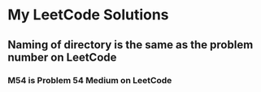 # My LeetCode Solutions

## Naming of directory is the same as the problem number on LeetCode
### M54 is Problem 54 Medium on LeetCode
